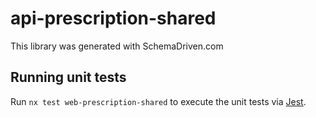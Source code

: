 
# api-prescription-shared

This library was generated with SchemaDriven.com

## Running unit tests

Run `nx test web-prescription-shared` to execute the unit tests via [Jest](https://jestjs.io).

